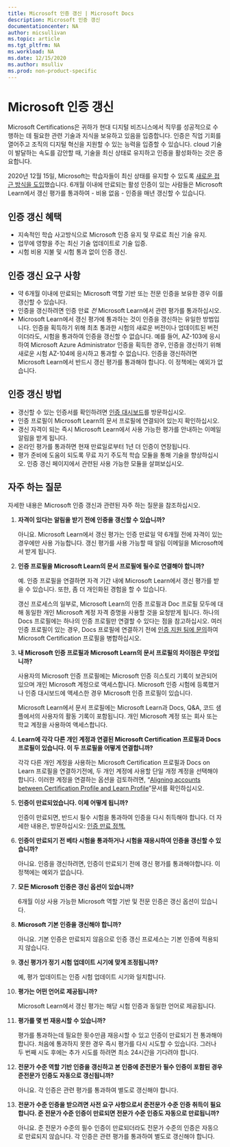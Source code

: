 ```yaml
---
title: Microsoft 인증 갱신 | Microsoft Docs
description: Microsoft 인증 갱신 
documentationcenter: NA 
author: micsullivan
ms.topic: article
ms.tgt_pltfrm: NA
ms.workload: NA
ms.date: 12/15/2020
ms.author: msulliv
ms.prod: non-product-specific
---
```

# Microsoft 인증 갱신

Microsoft Certifications은 귀하가 현대 디지털 비즈니스에서 직무를 성공적으로 수행하는 데 필요한 관련 기술과 지식을 보유하고 있음을 입증합니다. 인증은 직업 기회를 열어주고 조직의 디지털 혁신을 지원할 수 있는 능력을 입증할 수 있습니다. cloud 기술이 발달하는 속도를 감안할 때, 기술을 최신 상태로 유지하고 인증을 활성화하는 것은 중요합니다.  

2020년 12월 15일, Microsoft는 학습자들이 최신 상태를 유지할 수 있도록 [새로운 접근 방식을 도입](https://aka.ms/CertRenewalBlog)했습니다. 6개월 이내에 만료되는 활성 인증이 있는 사람들은 Microsoft Learn에서 갱신 평가를 통과하여 - 비용 없음 - 인증을 매년 갱신할 수 있습니다. 

## 인증 갱신 혜택

- 지속적인 학습 사고방식으로 Microsoft 인증 유지 및 무료로 최신 기술 유지.
- 업무에 영향을 주는 최신 기술 업데이트로 기술 입증.
- 시험 비용 지불 및 시험 통과 없이 인증 갱신.

## 인증 갱신 요구 사항

- 약 6개월 이내에 만료되는 Microsoft 역할 기반 또는 전문 인증을 보유한 경우 이를 갱신할 수 있습니다.
- 인증을 갱신하려면 인증 만료 _전_ Microsoft Learn에서 관련 평가를 통과하십시오.
- Microsoft Learn에서 갱신 평가에 통과하는 것이 인증을 갱신하는 유일한 방법입니다. 인증을 획득하기 위해 최초 통과한 시험의 새로운 버전이나 업데이트된 버전이더라도, 시험을 통과하여 인증을 갱신할 수 없습니다. 예를 들어, AZ-103에 응시하여 Microsoft Azure Administrator 인증을 획득한 경우, 인증을 갱신하기 위해 새로운 시험 AZ-104에 응시하고 통과할 수 없습니다. 인증을 갱신하려면 Microsoft Learn에서 반드시 갱신 평가를 통과해야 합니다. 이 정책에는 예외가 없습니다. 

## 인증 갱신 방법

- 갱신할 수 있는 인증서를 확인하려면 [인증 대시보드](https://aka.ms/CertDashboard)를 방문하십시오.
- 인증 프로필이 Microsoft Learn의 문서 프로필에 연결되어 있는지 확인하십시오.
- 갱신 자격이 되는 즉시 Microsoft Learn에서 사용 가능한 평가를 안내하는 이메일 알림을 받게 됩니다.
- 온라인 평가를 통과하면 현재 만료일로부터 1년 더 인증이 연장됩니다.
- 평가 준비에 도움이 되도록 무료 자기 주도적 학습 모듈을 통해 기술을 향상하십시오. 인증 갱신 페이지에서 관련된 사용 가능한 모듈을 살펴보십시오.

## 자주 하는 질문

자세한 내용은 Microsoft 인증 갱신과 관련된 자주 하는 질문을 참조하십시오.

1. **자격이 있다는 알림을 받기 전에 인증을 갱신할 수 있습니까?**

    아니요. Microsoft Learn에서 갱신 평가는 인증 만료일 약 6개월 전에 자격이 있는 경우에만 사용 가능합니다. 갱신 평가를 사용 가능할 때 알림 이메일을 Microsoft에서 받게 됩니다.

2. **인증 프로필을 Microsoft Learn의 문서 프로필에 필수로 연결해야 합니까?**

    예. 인증 프로필을 연결하면 자격 기간 내에 Microsoft Learn에서 갱신 평가를 받을 수 있습니다. 또한, 좀 더 개인화된 경험을 할 수 있습니다.

    갱신 프로세스의 일부로, Microsoft Learn의 인증 프로필과 Doc 프로필 모두에 대해 동일한 개인 Microsoft 계정 자격 증명을 사용할 것을 요청받게 됩니다. 하나의 Docs 프로필에는 하나의 인증 프로필만 연결할 수 있다는 점을 참고하십시오. 여러 인증 프로필이 있는 경우, Docs 프로필에 연결하기 전에 [인증 지원 팀에 문의](https://aka.ms/mcpforum)하여 Microsoft Certification 프로필을 병합하십시오. 

3. **내 Microsoft 인증 프로필과 Microsoft Learn의 문서 프로필의 차이점은 무엇입니까?**

    사용자의 Microsoft 인증 프로필에는 Microsoft 인증 히스토리 기록이 보관되어 있으며 개인 Microsoft 계정으로 액세스합니다. Microsoft 인증 시험에 등록했거나 인증 대시보드에 액세스한 경우 Microsoft 인증 프로필이 있습니다.

    Microsoft Learn에서 문서 프로필에는 Microsoft Learn과 Docs, Q&A, 코드 샘플에서의 사용자의 활동 기록이 포함됩니다.  개인 Microsoft 계정 또는 회사 또는 학교 계정을 사용하여 액세스합니다.

4. **Learn에 각각 다른 개인 계정과 연결된 Microsoft Certification 프로필과 Docs 프로필이 있습니다. 이 두 프로필을 어떻게 연결합니까?**

    각각 다른 개인 계정을 사용하는 Microsoft Certification 프로필과 Docs on Learn 프로필을 연결하기전에, 두 개인 계정에 사용할 단일 개정 계정을 선택해야합니다. 이러한 계정을 연결하는 옵션을 검토하려면, “[Aligning accounts between Certification Profile and Learn Profile](/learn/certifications/aligning-accounts-between-certification-profile-and-learn-profile)”문서를 확인하십시오.

5. **인증이 만료되었습니다. 이제 어떻게 됩니까?**

    인증이 만료되면, 반드시 필수 시험을 통과하여 인증을 다시 취득해야 합니다. 더 자세한 내용은, 방문하십시오: [인증 만료 정책.](/learn/certifications/certification-expiration-policy)

6. **인증이 만료되기 전 베타 시험을 통과하거나 시험을 재응시하여 인증을 갱신할 수 있습니까?**

    아니요. 인증을 갱신하려면, 인증이 만료되기 전에 갱신 평가를 통과해야합니다. 이 정책에는 예외가 없습니다.

7. **모든 Microsoft 인증은 갱신 옵션이 있습니까?**

    6개월 이상 사용 가능한 Microsoft 역할 기반 및 전문 인증은 갱신 옵션이 있습니다.

8. **Microsoft 기본 인증을 갱신해야 합니까?**

    아니요. 기본 인증은 만료되지 않음으로 인증 갱신 프로세스는 기본 인증에 적용되지 않습니다.

9. **갱신 평가가 정기 시험 업데이트 시기에 맞게 조정됩니까?**

    예, 평가 업데이트는 인증 시험 업데이트 시기와 일치합니다.

10. **평가는 어떤 언어로 제공됩니까?**

    Microsoft Learn에서 갱신 평가는 해당 시험 인증과 동일한 언어로 제공됩니다.

11. **평가를 몇 번 재응시할 수 있습니까?**

    평가를 통과하는데 필요한 횟수만큼 재응시할 수 있고 인증이 만료되기 전 통과해야 합니다. 처음에 통과하지 못한 경우 즉시 평가를 다시 시도할 수 있습니다. 그러나 두 번째 시도 후에는 추가 시도를 하려면 최소 24시간을 기다려야 합니다.

12. **전문가 수준 역할 기반 인증을 갱신하고 본 인증에 준전문가 필수 인증이 포함된 경우 준전문가 인증도 자동으로 갱신됩니까?**

    아니요. 각 인증은 관련 평가를 통과하여 별도로 갱신해야 합니다.

13. **전문가 수준 인증을 받으려면 사전 요구 사항으로서 준전문가 수준 인증 취득이 필요합니다. 준 전문가 수준 인증이 만료되면 전문가 수준 인증도 자동으로 만료됩니까?**

    아니요. 준 전문가 수준의 필수 인증이 만료되더라도 전문가 수준의 인증은 자동으로 만료되지 않습니다. 각 인증은 관련 평가를 통과하여 별도로 갱신해야 합니다.